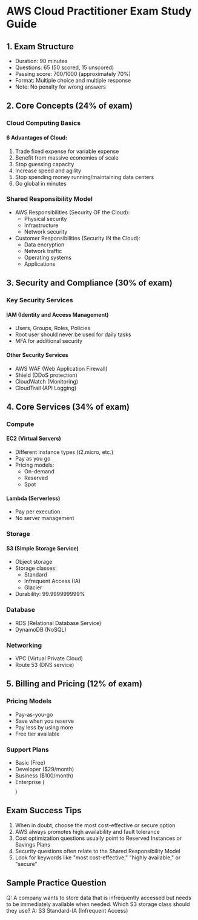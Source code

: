 # AWS Cloud Practitioner Exam Study Guide

## 1. Exam Structure
- Duration: 90 minutes
- Questions: 65 (50 scored, 15 unscored)
- Passing score: 700/1000 (approximately 70%)
- Format: Multiple choice and multiple response
- Note: No penalty for wrong answers

## 2. Core Concepts (24% of exam)

### Cloud Computing Basics
#### 6 Advantages of Cloud:
1. Trade fixed expense for variable expense
2. Benefit from massive economies of scale
3. Stop guessing capacity
4. Increase speed and agility
5. Stop spending money running/maintaining data centers
6. Go global in minutes

### Shared Responsibility Model
- AWS Responsibilities (Security OF the Cloud):
  - Physical security
  - Infrastructure
  - Network security
- Customer Responsibilities (Security IN the Cloud):
  - Data encryption
  - Network traffic
  - Operating systems
  - Applications

## 3. Security and Compliance (30% of exam)

### Key Security Services
#### IAM (Identity and Access Management)
- Users, Groups, Roles, Policies
- Root user should never be used for daily tasks
- MFA for additional security

#### Other Security Services
- AWS WAF (Web Application Firewall)
- Shield (DDoS protection)
- CloudWatch (Monitoring)
- CloudTrail (API Logging)

## 4. Core Services (34% of exam)

### Compute
#### EC2 (Virtual Servers)
- Different instance types (t2.micro, etc.)
- Pay as you go
- Pricing models:
  - On-demand
  - Reserved
  - Spot

#### Lambda (Serverless)
- Pay per execution
- No server management

### Storage
#### S3 (Simple Storage Service)
- Object storage
- Storage classes:
  - Standard
  - Infrequent Access (IA)
  - Glacier
- Durability: 99.999999999%

### Database
- RDS (Relational Database Service)
- DynamoDB (NoSQL)

### Networking
- VPC (Virtual Private Cloud)
- Route 53 (DNS service)

## 5. Billing and Pricing (12% of exam)

### Pricing Models
- Pay-as-you-go
- Save when you reserve
- Pay less by using more
- Free tier available

### Support Plans
- Basic (Free)
- Developer ($29/month)
- Business ($100/month)
- Enterprise ($$$$)

## Exam Success Tips
1. When in doubt, choose the most cost-effective or secure option
2. AWS always promotes high availability and fault tolerance
3. Cost optimization questions usually point to Reserved Instances or Savings Plans
4. Security questions often relate to the Shared Responsibility Model
5. Look for keywords like "most cost-effective," "highly available," or "secure"

## Sample Practice Question
Q: A company wants to store data that is infrequently accessed but needs to be immediately available when needed. Which S3 storage class should they use?
A: S3 Standard-IA (Infrequent Access)